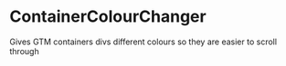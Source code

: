 # ContainerColourChanger
Gives GTM containers divs different colours so they are easier to scroll through
